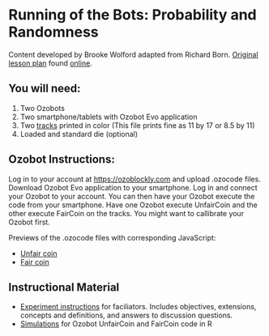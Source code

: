 
# Running of the Bots: Probability and Randomness
Content developed by Brooke Wolford adapted from Richard Born. [Original lesson plan](randomness-and-runs.pdf) found [online](https://portal.ozobot.com/lessons/detail/randomness-and-runs).

## You will need:
1. Two Ozobots
2. Two smartphone/tablets with Ozobot Evo application
3. Two [tracks](randomness_map_11_by_17.pdf) printed in color (This file prints fine as 11 by 17 or 8.5 by 11)
4. Loaded and standard die (optional)

## Ozobot Instructions:
Log in to your account at https://ozoblockly.com and upload .ozocode files. Download Ozobot Evo application to your smartphone. Log in and connect your Ozobot to your account. You can then have your Ozobot execute the code from your smartphone. Have one Ozobot execute UnfairCoin and the other execute FairCoin on the tracks. You might want to callibrate your Ozobot first.

Previews of the .ozocode files with corresponding JavaScript:
- [Unfair coin](UnfairCoin.png)
- [Fair coin](FairCoin.png)

## Instructional Material

- [Experiment instructions](running_of_the_bots.pdf) for faciliators. Includes objectives, extensions, concepts and definitions, and answers to discussion questions.
- [Simulations](running_of_the_bots_simulation.html) for Ozobot UnfairCoin and FairCoin code in R
